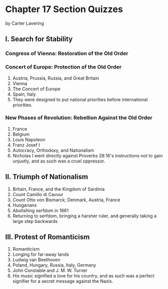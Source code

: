 # Chapter 17 Section Quizzes

by Carter Lavering

## I. Search for Stability

### Congress of Vienna: Restoration of the Old Order

### Concert of Europe: Protection of the Old Order

1. Austria, Prussia, Russia, and Great Britain
2. Vienna
3. The Concert of Europe
4. Spain, Italy
5. They were designed to put national priorities before international priorities.

### New Phases of Revolution: Rebellion Against the Old Order

1. France
2. Belgium
3. Louis Napoleon
4. Franz Josef I
5. Autocracy, Orthodoxy, and Nationalism
6. Nicholas I went directly against Proverbs 28:16's instructions not to gain unjustly, and as such was a cruel oppressor.

## II. Triumph of Nationalism

1. Britain, France, and the Kingdom of Sardinia
2. Count Camillo di Cavour
3. Count Otto von Bismarck; Denmark, Austria, France
4. Hungarians
5. Abolishing serfdom in 1861
6. Returning to serfdom, bringing a harsher ruler, and generally taking a large step backwards

## III. Protest of Romanticism

1. Romanticism
2. Longing for far-away lands
3. Ludwig van Beethoven
4. Poland, Hungary, Russia, Italy, Germany
5. John Constable and J. M. W. Turner
6. His music signified a love for his country, and as such was a perfect signifier for a secret message against the Nazis.
